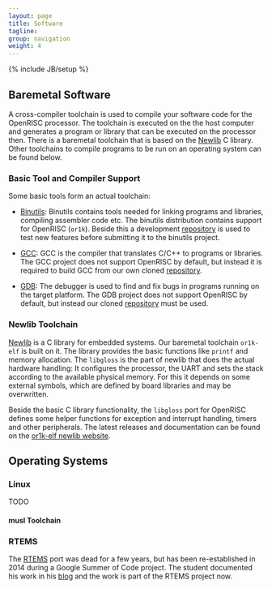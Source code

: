 ```yaml
---
layout: page
title: Software
tagline:
group: navigation
weight: 4
---
```

{% include JB/setup %}

## Baremetal Software

A cross-compiler toolchain is used to compile your software code for
the OpenRISC processor. The toolchain is executed on the the host
computer and generates a program or library that can be executed on
the processor then. There is a baremetal toolchain that is based on
the [Newlib](https://sourceware.org/newlib/) C library. Other
toolchains to compile programs to be run on an operating system can be
found below.

### Basic Tool and Compiler Support

Some basic tools form an actual toolchain:

* [Binutils](https://www.gnu.org/s/binutils/): Binutils contains tools
  needed for linking programs and libraries, compiling assembler code
  etc. The binutils distribution contains support for OpenRISC
  (`or1k`). Beside this a development
  [repository](https://github.com/openrisc/binutils-gdb) is used to
  test new features before submitting it to the binutils project.

* [GCC](https://gcc.gnu.org): GCC is the compiler that translates
  C/C++ to programs or libraries. The GCC project does not support
  OpenRISC by default, but instead it is required to build GCC from
  our own cloned [repository](https://github.com/openrisc/or1k-gcc).

* [GDB](https://www.gnu.org/s/gdb/): The debugger is used to find and
  fix bugs in programs running on the target platform. The GDB project
  does not support OpenRISC by default, but instead our cloned
  [repository](https://github.com/openrisc/binutils-gdb) must be used.

### Newlib Toolchain

[Newlib](https://sourceware.org/newlib/) is a C library for embedded
systems. Our baremetal toolchain `or1k-elf` is built on it.  The
library provides the basic functions like `printf` and memory
allocation. The `libgloss` is the part of newlib that does the actual
hardware handling: It configures the processor, the UART and sets the
stack according to the available physical memory. For this it depends
on some external symbols, which are defined by board libraries and may
be overwritten.

Beside the basic C library functionality, the `libgloss` port for
OpenRISC defines some helper functions for exception and interrupt
handling, timers and other peripherals. The latest releases and
documentation can be found on the
[or1k-elf newlib website](http://openrisc.github.io/newlib).

## Operating Systems

### Linux

TODO

#### musl Toolchain

### RTEMS

The [RTEMS](http://www.rtems.org) port was dead for a few years, but
has been re-established in 2014 during a Google Summer of Code
project. The student documented his work in his
[blog](http://heshamelmatary.blogspot.de/2014/08/gsoc-2014-porting-rtems-to-openrisc.html)
and the work is part of the RTEMS project now.



